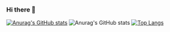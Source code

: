 ### Hi there 👋

[![Anurag's GitHub stats](https://github-readme-stats.vercel.app/api?username=andersonflima)](https://github.com/anuraghazra/github-readme-stats)
![Anurag's GitHub stats](https://github-readme-stats.vercel.app/api?username=andersonflima&show_icons=true&theme=tokyonight)
[![Top Langs](https://github-readme-stats.vercel.app/api/top-langs/?username=andersonflima)](https://github.com/anuraghazra/github-readme-stats)
